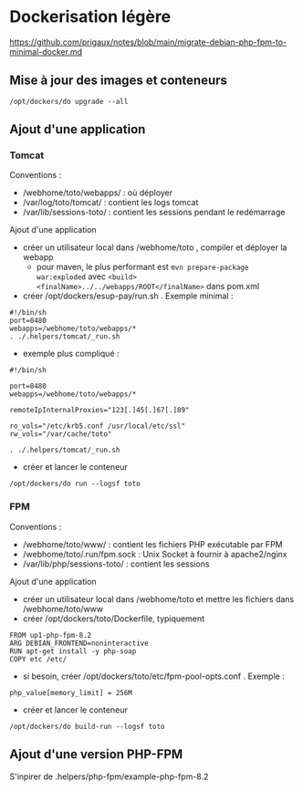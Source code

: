 # Dockerisation légère

https://github.com/prigaux/notes/blob/main/migrate-debian-php-fpm-to-minimal-docker.md

## Mise à jour des images et conteneurs

```
/opt/dockers/do upgrade --all
```

## Ajout d'une application

### Tomcat

Conventions :
  * /webhome/toto/webapps/ : où déployer
  * /var/log/toto/tomcat/ : contient les logs tomcat
  * /var/lib/sessions-toto/ : contient les sessions pendant le redémarrage

Ajout d'une application

  * créer un utilisateur local dans /webhome/toto , compiler et déployer la webapp
    * pour maven, le plus performant est `mvn prepare-package war:exploded` avec `<build> <finalName>../../webapps/ROOT</finalName>` dans pom.xml
  * créer /opt/dockers/esup-pay/run.sh . Exemple minimal :
```
#!/bin/sh
port=8480
webapps=/webhome/toto/webapps/*
. ./.helpers/tomcat/_run.sh
```
  * exemple plus compliqué :
```
#!/bin/sh

port=8480
webapps=/webhome/toto/webapps/*

remoteIpInternalProxies="123[.]45[.]67[.]89"

ro_vols="/etc/krb5.conf /usr/local/etc/ssl"
rw_vols="/var/cache/toto"

. ./.helpers/tomcat/_run.sh
```
   * créer et lancer le conteneur
```
/opt/dockers/do run --logsf toto
```

### FPM

Conventions :
  * /webhome/toto/www/ : contient les fichiers PHP exécutable par FPM
  * /webhome/toto/.run/fpm.sock : Unix Socket à fournir à apache2/nginx
  * /var/lib/php/sessions-toto/ : contient les sessions

Ajout d'une application
  * créer un utilisateur local dans /webhome/toto et mettre les fichiers dans /webhome/toto/www
  * créer /opt/dockers/toto/Dockerfile, typiquement

```
FROM up1-php-fpm-8.2
ARG DEBIAN_FRONTEND=noninteractive
RUN apt-get install -y php-soap
COPY etc /etc/
```
   * si besoin, créer /opt/dockers/toto/etc/fpm-pool-opts.conf . Exemple :
```
php_value[memory_limit] = 256M
```
   * créer et lancer le conteneur
```
/opt/dockers/do build-run --logsf toto
```

## Ajout d'une version PHP-FPM

S'inpirer de .helpers/php-fpm/example-php-fpm-8.2
